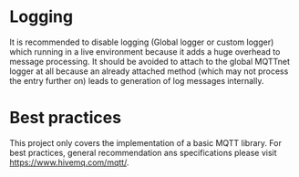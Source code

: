 # Logging
It is recommended to disable logging (Global logger or custom logger) which running in a live environment because it adds a huge overhead to message processing. It should be avoided to attach to the global MQTTnet logger at all because an already attached method (which may not process the entry further on) leads to generation of log messages internally.

# Best practices
This project only covers the implementation of a basic MQTT library. For best practices, general recommendation ans specifications please visit https://www.hivemq.com/mqtt/.